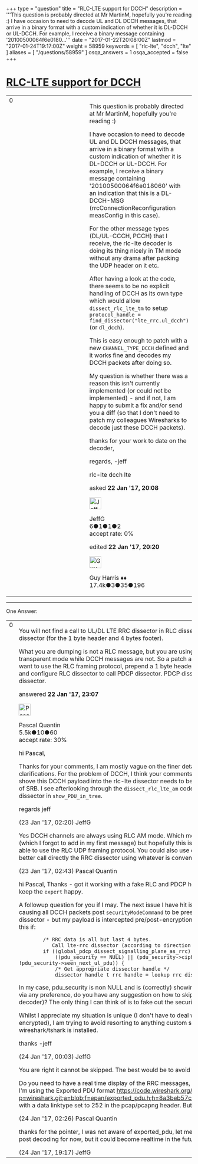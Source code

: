 +++
type = "question"
title = "RLC-LTE support for DCCH"
description = '''This question is probably directed at Mr MartinM, hopefully you&#x27;re reading :) I have occasion to need to decode UL and DL DCCH messages, that arrive in a binary format with a custom indication of whether it is DL-DCCH or UL-DCCH. For example, I receive a binary message containing &#x27;20100500064f6e0180...'''
date = "2017-01-22T20:08:00Z"
lastmod = "2017-01-24T19:17:00Z"
weight = 58959
keywords = [ "rlc-lte", "dcch", "lte" ]
aliases = [ "/questions/58959" ]
osqa_answers = 1
osqa_accepted = false
+++

<div class="headNormal">

# [RLC-LTE support for DCCH](/questions/58959/rlc-lte-support-for-dcch)

</div>

<div id="main-body">

<div id="askform">

<table id="question-table" style="width:100%;"><colgroup><col style="width: 50%" /><col style="width: 50%" /></colgroup><tbody><tr class="odd"><td style="width: 30px; vertical-align: top"><div class="vote-buttons"><span id="post-58959-upvote" class="ajax-command post-vote up" rel="nofollow" title="I like this post (click again to cancel)"> </span><div id="post-58959-score" class="post-score" title="current number of votes">0</div><span id="post-58959-downvote" class="ajax-command post-vote down" rel="nofollow" title="I dont like this post (click again to cancel)"> </span> <span id="favorite-mark" class="ajax-command favorite-mark" rel="nofollow" title="mark/unmark this question as favorite (click again to cancel)"> </span><div id="favorite-count" class="favorite-count"></div></div></td><td><div id="item-right"><div class="question-body"><p>This question is probably directed at Mr MartinM, hopefully you're reading :)</p><p>I have occasion to need to decode UL and DL DCCH messages, that arrive in a binary format with a custom indication of whether it is DL-DCCH or UL-DCCH. For example, I receive a binary message containing '20100500064f6e018060' with an indication that this is a DL-DCCH-MSG (rrcConnectionReconfiguration measConfig in this case).</p><p>For the other message types (DL/UL-CCCH, PCCH) that I receive, the rlc-lte decoder is doing its thing nicely in TM mode without any drama after packing the UDP header on it etc.</p><p>After having a look at the code, there seems to be no explicit handling of DCCH as its own type which would allow <code>dissect_rlc_lte_tm</code> to setup <code>protocol_handle = find_dissector("lte_rrc.ul_dcch")</code> (or <code>dl_dcch</code>).</p><p>This is easy enough to patch with a new <code>CHANNEL_TYPE_DCCH</code> defined and it works fine and decodes my DCCH packets after doing so.</p><p>My question is whether there was a reason this isn't currently implemented (or could not be implemented) - and if not, I am happy to submit a fix and/or send you a diff (so that I don't need to patch my colleagues Wiresharks to decode just these DCCH packets).</p><p>thanks for your work to date on the decoder,</p><p>regards, -jeff</p></div><div id="question-tags" class="tags-container tags"><span class="post-tag tag-link-rlc-lte" rel="tag" title="see questions tagged &#39;rlc-lte&#39;">rlc-lte</span> <span class="post-tag tag-link-dcch" rel="tag" title="see questions tagged &#39;dcch&#39;">dcch</span> <span class="post-tag tag-link-lte" rel="tag" title="see questions tagged &#39;lte&#39;">lte</span></div><div id="question-controls" class="post-controls"></div><div class="post-update-info-container"><div class="post-update-info post-update-info-user"><p>asked <strong>22 Jan '17, 20:08</strong></p><img src="https://secure.gravatar.com/avatar/cf6e2ca7fb8d6b1e75eb0bc5601d0551?s=32&amp;d=identicon&amp;r=g" class="gravatar" width="32" height="32" alt="JeffG&#39;s gravatar image" /><p><span>JeffG</span><br />
<span class="score" title="6 reputation points">6</span><span title="1 badges"><span class="badge1">●</span><span class="badgecount">1</span></span><span title="1 badges"><span class="silver">●</span><span class="badgecount">1</span></span><span title="2 badges"><span class="bronze">●</span><span class="badgecount">2</span></span><br />
<span class="accept_rate" title="Rate of the user&#39;s accepted answers">accept rate:</span> <span title="JeffG has no accepted answers">0%</span></p></div><div class="post-update-info post-update-info-edited"><p><span> edited <strong>22 Jan '17, 20:20</strong> </span></p><img src="https://secure.gravatar.com/avatar/f93de7000747ab5efb5acd3034b2ebd7?s=32&amp;d=identicon&amp;r=g" class="gravatar" width="32" height="32" alt="Guy%20Harris&#39;s gravatar image" /><p><span>Guy Harris ♦♦</span><br />
<span class="score" title="17443 reputation points"><span>17.4k</span></span><span title="3 badges"><span class="badge1">●</span><span class="badgecount">3</span></span><span title="35 badges"><span class="silver">●</span><span class="badgecount">35</span></span><span title="196 badges"><span class="bronze">●</span><span class="badgecount">196</span></span></p></div></div><div id="comments-container-58959" class="comments-container"></div><div id="comment-tools-58959" class="comment-tools"></div><div class="clear"></div><div id="comment-58959-form-container" class="comment-form-container"></div><div class="clear"></div></div></td></tr></tbody></table>

------------------------------------------------------------------------

<div class="tabBar">

<span id="sort-top"></span>

<div class="headQuestions">

One Answer:

</div>

</div>

<span id="58961"></span>

<div id="answer-container-58961" class="answer">

<table style="width:100%;"><colgroup><col style="width: 50%" /><col style="width: 50%" /></colgroup><tbody><tr class="odd"><td style="width: 30px; vertical-align: top"><div class="vote-buttons"><span id="post-58961-upvote" class="ajax-command post-vote up" rel="nofollow" title="I like this post (click again to cancel)"> </span><div id="post-58961-score" class="post-score" title="current number of votes">0</div><span id="post-58961-downvote" class="ajax-command post-vote down" rel="nofollow" title="I dont like this post (click again to cancel)"> </span></div></td><td><div class="item-right"><div class="answer-body"><p>You will not find a call to UL/DL LTE RRC dissector in RLC dissector because in between you have PDCP dissector (for the 1 byte header and 4 bytes footer).</p><p>What you are dumping is not a RLC message, but you are using the fact that CCCH messages are sent in transparent mode while DCCH messages are not. So a patch adding this would be rejected. If you absolutely want to use the RLC framing protocol, prepend a 1 byte header for the PDCP SN and 4 bytes header for the MAC and configure RLC dissector to call PDCP dissector. PDCP dissector can then be configured to call RRC dissector.</p></div><div class="answer-controls post-controls"></div><div class="post-update-info-container"><div class="post-update-info post-update-info-user"><p>answered <strong>22 Jan '17, 23:07</strong></p><img src="https://secure.gravatar.com/avatar/713f24fd877861260b71ecd455018625?s=32&amp;d=identicon&amp;r=g" class="gravatar" width="32" height="32" alt="Pascal%20Quantin&#39;s gravatar image" /><p><span>Pascal Quantin</span><br />
<span class="score" title="5544 reputation points"><span>5.5k</span></span><span title="10 badges"><span class="silver">●</span><span class="badgecount">10</span></span><span title="60 badges"><span class="bronze">●</span><span class="badgecount">60</span></span><br />
<span class="accept_rate" title="Rate of the user&#39;s accepted answers">accept rate:</span> <span title="Pascal Quantin has 92 accepted answers">30%</span></p></div></div><div id="comments-container-58961" class="comments-container"><span id="58967"></span><div id="comment-58967" class="comment"><div id="post-58967-score" class="comment-score"></div><div class="comment-text"><p>hi Pascal,</p><p>Thanks for your comments, I am mostly vague on the finer details of the LTE MAC layer, so I do appreciate the clarifications. For the problem of DCCH, I think your comments have given me the missing link. Any attempt to shove this DCCH payload into the rlc-lte dissector needs to be handled via AM not TM, with a RLC channel type of SRB. I see afterlooking through the <code>dissect_rlc_lte_am</code> code path that this should find its way to the pdcp dissector in <code>show_PDU_in_tree</code>.</p><p>regards jeff</p></div><div id="comment-58967-info" class="comment-info"><span class="comment-age">(23 Jan '17, 02:20)</span> <span class="comment-user userinfo">JeffG</span></div></div><span id="58968"></span><div id="comment-58968" class="comment"><div id="post-58968-score" class="comment-score"></div><div class="comment-text"><p>Yes DCCH channels are always using RLC AM mode. Which means that you must also add a fake RLC header (which I forgot to add in my first message) but hopefully this is not complex. With all this plumbing, you will be able to use the RLC UDP framing protocol. You could also use directly the PDCP UDP framing protocol, or even better call directly the RRC dissector using whatever is convenient for you (Lua simple UDP dissector, etc...)</p></div><div id="comment-58968-info" class="comment-info"><span class="comment-age">(23 Jan '17, 02:43)</span> <span class="comment-user userinfo">Pascal Quantin</span></div></div><span id="58998"></span><div id="comment-58998" class="comment"><div id="post-58998-score" class="comment-score"></div><div class="comment-text"><p>hi Pascal, Thanks - got it working with a fake RLC and PDCP headers, together with some seq num per rnti to keep the <code>expert</code> happy.</p><p>A followup question for you if I may. The next issue I have hit is that the following code in the pdcp dissector is causing all DCCH packets post <code>securityModeCommand</code> to be presumed encrypted and thus not passed to the rrc dissector - but my payload is intercepted pre/post-encryption, hence I would like to get past the &amp;&amp; section of this if:</p><pre><code>        /* RRC data is all but last 4 bytes.
           Call lte-rrc dissector (according to direction and channel type) if we have valid data */
        if ((global_pdcp_dissect_signalling_plane_as_rrc) &amp;&amp;
            ((pdu_security == NULL) || (pdu_security-&gt;ciphering == eea0) || payload_deciphered || !pdu_security-&gt;seen_next_ul_pdu)) {
            /* Get appropriate dissector handle */
            dissector_handle_t rrc_handle = lookup_rrc_dissector_handle(p_pdcp_info);</code></pre><p>In my case, pdu_security is non NULL and is (correctly) showing EEA2/EIA2. This seems unable to be skipped via any preference, do you have any suggestion on how to skip this (other than a new preference or Lua decoder)? The only thing I can think of is to fake out the securityMode packet and overwrite it with EEA0/EIA0.</p><p>Whilst I appreciate my situation is unique (I don't have to deal with data packets, only signalling, and nothing is encrypted), I am trying to avoid resorting to anything custom so that the result is portable where ever wireshark/tshark is installed.</p><p>thanks -jeff</p></div><div id="comment-58998-info" class="comment-info"><span class="comment-age">(24 Jan '17, 00:03)</span> <span class="comment-user userinfo">JeffG</span></div></div><span id="59006"></span><div id="comment-59006" class="comment"><div id="post-59006-score" class="comment-score"></div><div class="comment-text"><p>You are right it cannot be skipped. The best would be to avoid the RLC/PDCP encapsulation anyway.</p><p>Do you need to have a real time display of the RRC messages, or is it some offline post decoding? On my side, I'm using the Exported PDU format <a href="https://code.wireshark.org/review/gitweb?p=wireshark.git;a=blob;f=epan/exported_pdu.h;h=8a3beb57c8f62ce26b801a7c6b987914bfab4508;hb=HEAD">https://code.wireshark.org/review/gitweb?p=wireshark.git;a=blob;f=epan/exported_pdu.h;h=8a3beb57c8f62ce26b801a7c6b987914bfab4508;hb=HEAD</a> with a data linktype set to 252 in the pcap/pcapng header. But it might not fit your needs.</p></div><div id="comment-59006-info" class="comment-info"><span class="comment-age">(24 Jan '17, 02:26)</span> <span class="comment-user userinfo">Pascal Quantin</span></div></div><span id="59038"></span><div id="comment-59038" class="comment"><div id="post-59038-score" class="comment-score"></div><div class="comment-text"><p>thanks for the pointer, I was not aware of exported_pdu, let me see if I can make do what I need. This is all offline post decoding for now, but it could become realtime in the future.</p></div><div id="comment-59038-info" class="comment-info"><span class="comment-age">(24 Jan '17, 19:17)</span> <span class="comment-user userinfo">JeffG</span></div></div></div><div id="comment-tools-58961" class="comment-tools"></div><div class="clear"></div><div id="comment-58961-form-container" class="comment-form-container"></div><div class="clear"></div></div></td></tr></tbody></table>

</div>

<div class="paginator-container-left">

</div>

</div>

</div>

